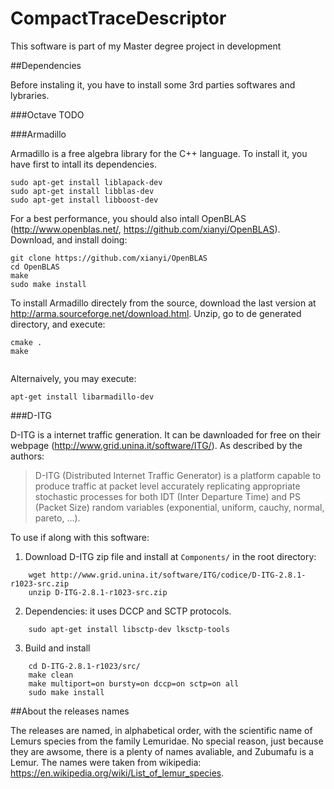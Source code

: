 # CompactTraceDescriptor
This software is part of my Master degree project in development

##Dependencies

Before instaling it, you have to install some 3rd parties softwares and lybraries.

###Octave
TODO

###Armadillo

Armadillo is a free algebra library for the C++ language. To install it, you have first to intall its dependencies.

```
sudo apt-get install liblapack-dev
sudo apt-get install libblas-dev
sudo apt-get install libboost-dev
```
For a best performance, you should also intall OpenBLAS (http://www.openblas.net/, https://github.com/xianyi/OpenBLAS). Download, and install doing:
```
git clone https://github.com/xianyi/OpenBLAS
cd OpenBLAS
make
sudo make install
```

To install Armadillo directely from the source, download the last version at http://arma.sourceforge.net/download.html. Unzip, go to de generated directory, and execute:
```
cmake .
make 
  
```
Alternaively, you may execute:
```
apt-get install libarmadillo-dev
```

###D-ITG

D-ITG is a internet traffic generation. It can be dawnloaded for free on their webpage (http://www.grid.unina.it/software/ITG/). As described by the authors: 

> D-ITG (Distributed Internet Traffic Generator) is a platform capable to produce traffic at packet level accurately replicating appropriate stochastic processes for both IDT (Inter Departure Time) and PS (Packet Size) random variables (exponential, uniform, cauchy, normal, pareto, ...).

To use if along with this software:

1. Download D-ITG zip file and install at `Components/` in the root directory:
```
	wget http://www.grid.unina.it/software/ITG/codice/D-ITG-2.8.1-r1023-src.zip
	unzip D-ITG-2.8.1-r1023-src.zip
```
2. Dependencies: it uses DCCP and SCTP protocols.
```
	sudo apt-get install libsctp-dev lksctp-tools
```
3. Build and install
```
	cd D-ITG-2.8.1-r1023/src/
	make clean
	make multiport=on bursty=on dccp=on sctp=on all
	sudo make install
```

##About the releases names

The releases are named, in alphabetical order, with the scientific name of Lemurs species from the family Lemuridae.
No special reason, just because they are awsome, there is a plenty of names avaliable, and Zubumafu is a Lemur.
The names were taken from wikipedia: https://en.wikipedia.org/wiki/List_of_lemur_species.






